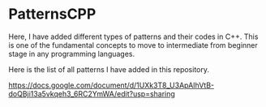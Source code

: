 # PatternsCPP


Here, I have added different types of patterns and their codes in C++. This is one of the fundamental concepts to move to intermediate from beginner stage in any 
programming languages. 

Here is the list of all patterns I have added in this repository. 


https://docs.google.com/document/d/1UXk3T8_U3ApAIhVtB-doQBji13a5vkqeh3_6RC2YmWA/edit?usp=sharing

